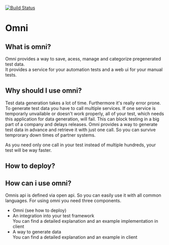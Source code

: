[![Build Status](https://travis-ci.org/vkuras/omni.svg?branch=master)](https://travis-ci.org/vkuras/omni)
# Omni
## What  is omni?
Omni provides a way to save, acess, manage and categorize pregenerated test data.<br/>
It provides a service for your automation tests and a web ui for your manual tests.
## Why should I use omni?
Test data generation takes a lot of time. Furthermore it's really error prone. <br/>
To generate test data you have to call multiple services.
If one service is temporarly unvailable or doesn't work properly, all of your test, which needs this application for data generation, will fail.
This can block testing in a big part of a company and delays releases.
Omni provides a way to generate test data in advance and retrieve it with just one call. So you can survive temprorary
down times of partner systems. 

As you need only one call in your test instead of multiple hundreds, your test will be way faster.

## How to deploy?
## How can i use omni?
Omnis api is defined via open api. So you can easily use it with all common languages.
For using omni you need three components.
* Omni (see how to deploy)
* An integration into your test framework <br/>
You can find a detailed explanation and an example implementation in client
* A way to generate data<br/>
You can find a detailed explanation and an example in client

